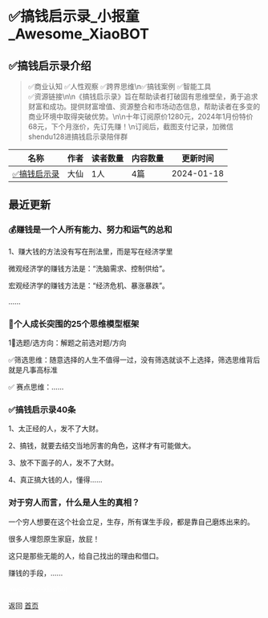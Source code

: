 # ✅搞钱启示录_小报童_Awesome_XiaoBOT

## ✅搞钱启示录介绍
> ✅商业认知 ✅人性观察 ✅跨界思维\n✅搞钱案例 ✅智能工具  
✅资源链接\n\n《搞钱启示录》旨在帮助读者打破固有思维壁垒，勇于追求财富和成功。提供财富增值、资源整合和市场动态信息，帮助读者在多变的商业环境中取得突破优势。\n\n十年订阅原价1280元，2024年1月份特价68元，下个月涨价，先订先赚！\n订阅后，截图支付记录，加微信  
shendu128进搞钱启示录陪伴群  
  


|名称|作者|读者数量|内容数量|更新时间|
|---|---|---|---|---|
|[✅搞钱启示录](https://xiaobot.net/p/gaoqian888?refer=9c3f1c95-a052-465a-9902-f6d75080262a)|大仙|1人|4篇|2024-01-18|

## 最近更新
### 💰赚钱是一个人所有能力、努力和运气的总和

1、赚大钱的方法没有写在刑法里，而是写在经济学里

微观经济学的赚钱方法是：“洗脑需求、控制供给”。

宏观经济学的赚钱方法是：“经济危机、暴涨暴跌”。

......

### 💎个人成长突围的25个思维模型框架

1⃣选题/选方向：解题之前选对题/方向

✅筛选思维：随意选择的人生不值得一过，没有筛选就谈不上选择，筛选思维背后就是凡事高标准

✅ 赛点思维：......

### ✅搞钱启示录40条

1、太正经的人，发不了大财。

2、搞钱，就要去结交当地厉害的角色，这样才有可能做大。

3、放不下面子的人，发不了大财。

4、真正搞大钱的人，懂得......

### 对于穷人而言，什么是人生的真相？

一个穷人想要在这个社会立足，生存，所有谋生手段，都是靠自己磨炼出来的。

很多人埋怨原生家庭，放屁！

这只是那些无能的人，给自己找出的理由和借口。

赚钱的手段，......


<a href="https://github.com/Reno9527/awesome-xiaobot" style="color: white; text-decoration: none;">awesome-xiaobot</a>

返回 [首页](../README.md)

